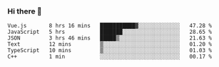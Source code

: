 ### Hi there 👋

<!--
**hjklink/hjklink** is a ✨ _special_ ✨ repository because its `README.md` (this file) appears on your GitHub profile.

Here are some ideas to get you started:

- 🔭 I’m currently working on ...
- 🌱 I’m currently learning ...
- 👯 I’m looking to collaborate on ...
- 🤔 I’m looking for help with ...
- 💬 Ask me about ...
- 📫 How to reach me: ...
- 😄 Pronouns: ...
- ⚡ Fun fact: ...
-->


<!--START_SECTION:waka-->

```text
Vue.js       8 hrs 16 mins   ███████████▓░░░░░░░░░░░░░   47.28 %
JavaScript   5 hrs           ███████░░░░░░░░░░░░░░░░░░   28.65 %
JSON         3 hrs 46 mins   █████▒░░░░░░░░░░░░░░░░░░░   21.63 %
Text         12 mins         ▒░░░░░░░░░░░░░░░░░░░░░░░░   01.20 %
TypeScript   10 mins         ▒░░░░░░░░░░░░░░░░░░░░░░░░   01.03 %
C++          1 min           ░░░░░░░░░░░░░░░░░░░░░░░░░   00.17 %
```

<!--END_SECTION:waka-->
